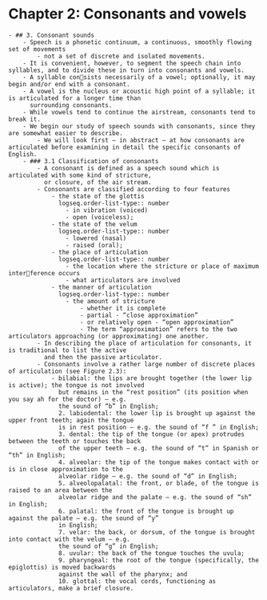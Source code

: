 # Chapter 2: Consonants and vowels
	- ## 3. Consonant sounds
		- Speech is a phonetic continuum, a continuous, smoothly flowing set of movements
			- not a set of discrete and isolated movements.
		- It is convenient, however, to segment the speech chain into syllables, and to divide these in turn into consonants and vowels.
		- A syllable consists necessarily of a vowel; optionally, it may begin and/or end with a consonant.
		- A vowel is the nucleus or acoustic high point of a syllable; it is articulated for a longer time than 
		  surrounding consonants.
		- While vowels tend to continue the airstream, consonants tend to break it.
		- We begin our study of speech sounds with consonants, since they are somewhat easier to describe.
			- We will look first – in abstract – at how consonants are articulated before examining in detail the specific consonants of English.
		- ### 3.1 Classification of consonants
			- A consonant is defined as a speech sound which is articulated with some kind of stricture, 
			  or closure, of the air stream.
			- Consonants are classified according to four features
				- the state of the glottis
				  logseq.order-list-type:: number
					- in vibration (voiced)
					- open (voiceless);
				- the state of the velum
				  logseq.order-list-type:: number
					- lowered (nasal)
					- raised (oral);
				- the place of articulation
				  logseq.order-list-type:: number
					- the location where the stricture or place of maximum interference occurs
					- what articulators are involved
				- the manner of articulation
				  logseq.order-list-type:: number
					- the amount of stricture
						- whether it is complete
						- partial - “close approximation”
						- or relatively open - “open approximation”
						- The term “approximation” refers to the two articulators approaching (or approximating) one another.
			- In describing the place of articulation for consonants, it is traditional to list the active 
			  and then the passive articulator.
			- Consonants involve a rather large number of discrete places of articulation (see Figure 2.3):
				- bilabial: the lips are brought together (the lower lip is active); the tongue is not involved 
				  but remains in the “rest position” (its position when you say ah for the doctor) – e.g. 
				  the sound of “b” in English;
				  2. labiodental: the lower lip is brought up against the upper front teeth; again the tongue 
				  is in rest position – e.g. the sound of “f ” in English;
				  3. dental: the tip of the tongue (or apex) protrudes between the teeth or touches the back 
				  of the upper teeth – e.g. the sound of “t” in Spanish or “th” in English;
				  4. alveolar: the tip of the tongue makes contact with or is in close approximation to the 
				  alveolar ridge – e.g. the sound of “d” in English;
				  5. alveolopalatal: the front, or blade, of the tongue is raised to an area between the 
				  alveolar ridge and the palate – e.g. the sound of “sh” in English;
				  6. palatal: the front of the tongue is brought up against the palate – e.g. the sound of “y” 
				  in English;
				  7. velar: the back, or dorsum, of the tongue is brought into contact with the velum – e.g. 
				  the sound of “g” in English;
				  8. uvular: the back of the tongue touches the uvula;
				  9. pharyngeal: the root of the tongue (specifically, the epiglottis) is moved backwards 
				  against the wall of the pharynx; and
				  10. glottal: the vocal cords, functioning as articulators, make a brief closure.